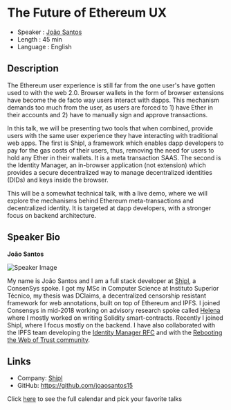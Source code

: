 The Future of Ethereum UX
=========================

* Speaker   : [João Santos](https://pixels.camp/joaosantos15)
* Length    : 45 min
* Language  : English

Description
-----------

The Ethereum user experience is still far from the one user's have gotten used to with the web 2.0. Browser wallets in the form of browser extensions have become the de facto way users interact with dapps. This mechanism demands too much from the user, as users are forced to 1) have Ether in their accounts and 2) have to manually sign and approve transactions. 

In this talk, we will be presenting two tools that when combined, provide users with the same user experience they have interacting with traditional web apps. The first is Shipl, a framework which enables dapp developers to pay for the gas costs of their users, thus, removing the need for users to hold any Ether in their wallets. It is a meta transaction SAAS. The second is the Identity Manager, an in-browser application (not extension) which provides a secure decentralized way to manage decentralized identities (DIDs) and keys inside the browser.

This will be a somewhat technical talk, with a live demo, where we will explore the mechanisms behind Ethereum meta-transactions and decentralized identity.
It is targeted at dapp developers, with a stronger focus on backend architecture.

Speaker Bio
-----------

**João Santos**

![Speaker Image](https://avatars1.githubusercontent.com/u/10178757?v=4)

My name is João Santos and I am a full stack developer at [Shipl](https://shipl.co), a ConsenSys spoke. I got my MSc in Computer Science at Instituto Superior Técnico, my thesis was DClaims, a decentralized censorship resistant framework for web annotations, built on top of Ethereum and IPFS. I joined Consensys in mid-2018 working on advisory research spoke called [Helena](https://helena.network) where I mostly worked on writing Solidity smart-contracts. Recently I joined Shipl, where I focus mostly on the backend. I have also collaborated with the IPFS team developing the [Identity Manager RFC](https://github.com/ipfs-shipyard/peer-star/blob/16d50bf50e7bd1ce89f0fe0195e2b522a703766f/docs/rfc-identity.md) and with the [Rebooting the Web of Trust community](https://github.com/WebOfTrustInfo).


Links
-----

* Company: [Shipl](https://shipl.co)
* GitHub: https://github.com/joaosantos15

Click [here][1] to see the full calendar and pick your favorite talks

[1]: https://pixels.camp/schedule/
